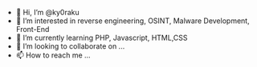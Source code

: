 - 👋 Hi, I’m @ky0raku
- 👀 I’m interested in reverse engineering, OSINT, Malware Development, Front-End
- 🌱 I’m currently learning PHP, Javascript, HTML,CSS
- 💞️ I’m looking to collaborate on ...
- 📫 How to reach me ...

<!---
ky0raku/ky0raku is a ✨ special ✨ repository because its `README.md` (this file) appears on your GitHub profile.
You can click the Preview link to take a look at your changes.
--->
